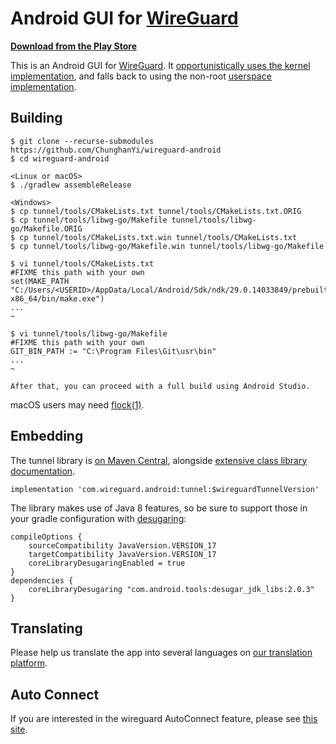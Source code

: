 # Android GUI for [WireGuard](https://www.wireguard.com/)

**[Download from the Play Store](https://play.google.com/store/apps/details?id=com.wireguard.android)**

This is an Android GUI for [WireGuard](https://www.wireguard.com/). It [opportunistically uses the kernel implementation](https://git.zx2c4.com/android_kernel_wireguard/about/), and falls back to using the non-root [userspace implementation](https://git.zx2c4.com/wireguard-go/about/).

## Building

```
$ git clone --recurse-submodules https://github.com/ChunghanYi/wireguard-android
$ cd wireguard-android

<Linux or macOS>
$ ./gradlew assembleRelease

<Windows>
$ cp tunnel/tools/CMakeLists.txt tunnel/tools/CMakeLists.txt.ORIG
$ cp tunnel/tools/libwg-go/Makefile tunnel/tools/libwg-go/Makefile.ORIG
$ cp tunnel/tools/CMakeLists.txt.win tunnel/tools/CMakeLists.txt
$ cp tunnel/tools/libwg-go/Makefile.win tunnel/tools/libwg-go/Makefile

$ vi tunnel/tools/CMakeLists.txt
#FIXME this path with your own
set(MAKE_PATH "C:/Users/<USERID>/AppData/Local/Android/Sdk/ndk/29.0.14033849/prebuilt/windows-x86_64/bin/make.exe")
...
~

$ vi tunnel/tools/libwg-go/Makefile
#FIXME this path with your own
GIT_BIN_PATH := "C:\Program Files\Git\usr\bin"
...
~

After that, you can proceed with a full build using Android Studio.
```

macOS users may need [flock(1)](https://github.com/discoteq/flock).

## Embedding

The tunnel library is [on Maven Central](https://search.maven.org/artifact/com.wireguard.android/tunnel), alongside [extensive class library documentation](https://javadoc.io/doc/com.wireguard.android/tunnel).

```
implementation 'com.wireguard.android:tunnel:$wireguardTunnelVersion'
```

The library makes use of Java 8 features, so be sure to support those in your gradle configuration with [desugaring](https://developer.android.com/studio/write/java8-support#library-desugaring):

```
compileOptions {
    sourceCompatibility JavaVersion.VERSION_17
    targetCompatibility JavaVersion.VERSION_17
    coreLibraryDesugaringEnabled = true
}
dependencies {
    coreLibraryDesugaring "com.android.tools:desugar_jdk_libs:2.0.3"
}
```

## Translating

Please help us translate the app into several languages on [our translation platform](https://crowdin.com/project/WireGuard).

## Auto Connect 

If you are interested in the wireguard AutoConnect feature, please see [this site](https://slowbootkernelhacks.blogspot.com/2025/09/wireguard-android-application-analysis.html).
